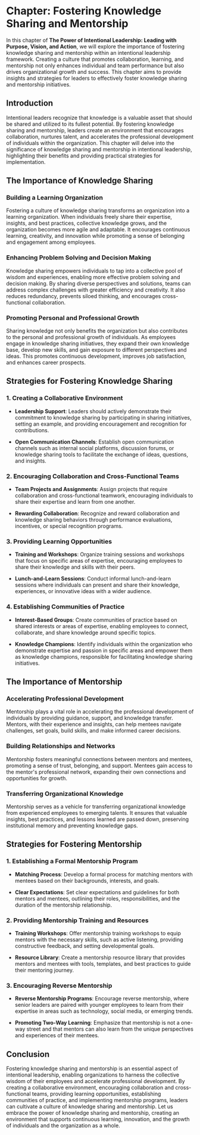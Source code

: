 Chapter: Fostering Knowledge Sharing and Mentorship
===================================================

In this chapter of **The Power of Intentional Leadership: Leading with Purpose, Vision, and Action**, we will explore the importance of fostering knowledge sharing and mentorship within an intentional leadership framework. Creating a culture that promotes collaboration, learning, and mentorship not only enhances individual and team performance but also drives organizational growth and success. This chapter aims to provide insights and strategies for leaders to effectively foster knowledge sharing and mentorship initiatives.

Introduction
------------

Intentional leaders recognize that knowledge is a valuable asset that should be shared and utilized to its fullest potential. By fostering knowledge sharing and mentorship, leaders create an environment that encourages collaboration, nurtures talent, and accelerates the professional development of individuals within the organization. This chapter will delve into the significance of knowledge sharing and mentorship in intentional leadership, highlighting their benefits and providing practical strategies for implementation.

The Importance of Knowledge Sharing
-----------------------------------

### Building a Learning Organization

Fostering a culture of knowledge sharing transforms an organization into a learning organization. When individuals freely share their expertise, insights, and best practices, collective knowledge grows, and the organization becomes more agile and adaptable. It encourages continuous learning, creativity, and innovation while promoting a sense of belonging and engagement among employees.

### Enhancing Problem Solving and Decision Making

Knowledge sharing empowers individuals to tap into a collective pool of wisdom and experiences, enabling more effective problem solving and decision making. By sharing diverse perspectives and solutions, teams can address complex challenges with greater efficiency and creativity. It also reduces redundancy, prevents siloed thinking, and encourages cross-functional collaboration.

### Promoting Personal and Professional Growth

Sharing knowledge not only benefits the organization but also contributes to the personal and professional growth of individuals. As employees engage in knowledge sharing initiatives, they expand their own knowledge base, develop new skills, and gain exposure to different perspectives and ideas. This promotes continuous development, improves job satisfaction, and enhances career prospects.

Strategies for Fostering Knowledge Sharing
------------------------------------------

### 1. Creating a Collaborative Environment

* **Leadership Support**: Leaders should actively demonstrate their commitment to knowledge sharing by participating in sharing initiatives, setting an example, and providing encouragement and recognition for contributions.

* **Open Communication Channels**: Establish open communication channels such as internal social platforms, discussion forums, or knowledge sharing tools to facilitate the exchange of ideas, questions, and insights.

### 2. Encouraging Collaboration and Cross-Functional Teams

* **Team Projects and Assignments**: Assign projects that require collaboration and cross-functional teamwork, encouraging individuals to share their expertise and learn from one another.

* **Rewarding Collaboration**: Recognize and reward collaboration and knowledge sharing behaviors through performance evaluations, incentives, or special recognition programs.

### 3. Providing Learning Opportunities

* **Training and Workshops**: Organize training sessions and workshops that focus on specific areas of expertise, encouraging employees to share their knowledge and skills with their peers.

* **Lunch-and-Learn Sessions**: Conduct informal lunch-and-learn sessions where individuals can present and share their knowledge, experiences, or innovative ideas with a wider audience.

### 4. Establishing Communities of Practice

* **Interest-Based Groups**: Create communities of practice based on shared interests or areas of expertise, enabling employees to connect, collaborate, and share knowledge around specific topics.

* **Knowledge Champions**: Identify individuals within the organization who demonstrate expertise and passion in specific areas and empower them as knowledge champions, responsible for facilitating knowledge sharing initiatives.

The Importance of Mentorship
----------------------------

### Accelerating Professional Development

Mentorship plays a vital role in accelerating the professional development of individuals by providing guidance, support, and knowledge transfer. Mentors, with their experience and insights, can help mentees navigate challenges, set goals, build skills, and make informed career decisions.

### Building Relationships and Networks

Mentorship fosters meaningful connections between mentors and mentees, promoting a sense of trust, belonging, and support. Mentees gain access to the mentor's professional network, expanding their own connections and opportunities for growth.

### Transferring Organizational Knowledge

Mentorship serves as a vehicle for transferring organizational knowledge from experienced employees to emerging talents. It ensures that valuable insights, best practices, and lessons learned are passed down, preserving institutional memory and preventing knowledge gaps.

Strategies for Fostering Mentorship
-----------------------------------

### 1. Establishing a Formal Mentorship Program

* **Matching Process**: Develop a formal process for matching mentors with mentees based on their backgrounds, interests, and goals.

* **Clear Expectations**: Set clear expectations and guidelines for both mentors and mentees, outlining their roles, responsibilities, and the duration of the mentorship relationship.

### 2. Providing Mentorship Training and Resources

* **Training Workshops**: Offer mentorship training workshops to equip mentors with the necessary skills, such as active listening, providing constructive feedback, and setting developmental goals.

* **Resource Library**: Create a mentorship resource library that provides mentors and mentees with tools, templates, and best practices to guide their mentoring journey.

### 3. Encouraging Reverse Mentorship

* **Reverse Mentorship Programs**: Encourage reverse mentorship, where senior leaders are paired with younger employees to learn from their expertise in areas such as technology, social media, or emerging trends.

* **Promoting Two-Way Learning**: Emphasize that mentorship is not a one-way street and that mentors can also learn from the unique perspectives and experiences of their mentees.

Conclusion
----------

Fostering knowledge sharing and mentorship is an essential aspect of intentional leadership, enabling organizations to harness the collective wisdom of their employees and accelerate professional development. By creating a collaborative environment, encouraging collaboration and cross-functional teams, providing learning opportunities, establishing communities of practice, and implementing mentorship programs, leaders can cultivate a culture of knowledge sharing and mentorship. Let us embrace the power of knowledge sharing and mentorship, creating an environment that supports continuous learning, innovation, and the growth of individuals and the organization as a whole.

